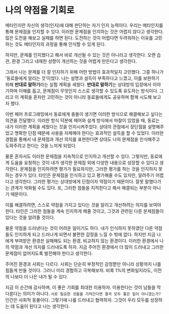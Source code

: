 # 나의 약점을 기회로

메타인지란 자신의 생각(인지)에 대해 판단하는 자기 인지 능력이다. 우리는 메타인지를 통해 문제점을 인지할 수 있다.
이러한 문제점을 인지하는 것은 어렵지 않다고 생각한다. 많은 도전을 해보고 실패를 하면 된다.
도전하는 것이 어렵다면 두려워하는 이유를 고민하는 것도 메타인지의 과정을 통해 인식할 수 있게 된다.

하지만, 문제를 인지했다고 해서 바로 개선될 수 있는 것은 아니라고 생각한다.
오랜 습관, 환경 그리고 내재한 성향이 개선하는 것을 어렵게 만든다고 생각한다.

그래서 나는 문제를 더 잘 인지하기 위해 어떤 방법이 효과적일지 고민했다. 그중 하나가 ‘동료들에게 알리는 것’이었다.
나는 설명과 설득이 부족하다고 느꼈고, 이를 보완하기 위해 **반대로 말하기**라는 실험 계획을 세웠다.
**반대로 말하기**는 상대방의 입장에서 이야기하며 이해를 돕고, 문제점이 무엇인지 스스로 생각할 수 있도록 유도하는 방식이다.
그리고 이 계획을 혼자만 고민하는 것이 아니라 동료들에게도 공유하며 함께 시도해 보고자 했다.

이번 페어 프로그래밍에서 동료에게 충돌이 생기면 이러한 방식으로 해결해보고 싶다는 의견을 전달했다.
이러한 방식 덕분에 페어와 설계 방식에서 마찰이 있었을 때, 동료는 내가 이러한 계획을 세웠다는 것을 인지시켜주었다.
상대의 관점에서 장단점을 설명해주었고 명확한 단점 때문에 사용을 자제해야 한다는 효과적인 설득을 할 수 있었다.
이러한 경험을 통해서 내 문제점과 개선 의지를 표현한다면 상대도 나의 문제점을 인식해주고 도와주려고 한다는 것을 느끼게 되었다.

물론 혼자서도 이러한 문제점을 지속적으로 인지하고 개선할 수 있다.
그렇지만, 동료에게 도움을 요청하는 것이 내가 생각한 문제점 외에 다양한 내용으로 성장할 수 있다고 생각한다.
문제점을 인지하려면 평가가 필요하지만, 그러한 평가를 하는 것을 인지하지 못하는 경우가 있다.
타인은 문제점을 인식하고 있고 평가해줄 수도 있지만, 알려주기 어렵다고 생각한다.
그러한 평가는 상대방에게 단점이자 약점이기 때문이다.
잘못 말했다가는 관계가 악화될 수도 있다. 또, 그러한 점들을 지적한다고 해서 해결되는 부분이 아니기 때문이다.

이를 해결하려면, 스스로 약점을 가지고 있다는 것을 알리고 개선하려는 의지를 보여야 한다.
타인은 그러한 점들을 계속 인지하게 해줄 것이고, 그것과 관련된 다른 문제점들이 있다는 것을 알려줄 것이다.

물론 약점을 드러낸다는 것이 어려운 일이기도 하다.
내가 인식하지 못하였던 다른 약점들도 인지하게 되고 드러나게 되면서 불편한 감정을 느낄 수 밖에 없다.
하지만 지금 나에게 부여받은 환경은 실패해도 되는 환경, 비교하지 않는 환경이다.
이러한 환경에서 나의 약점과 개선 의지를 드러내도록 하자.
지금 주어진 환경에서 더 많이 드러내고 그러한 문제점이 없어지도록 발전해야 한다고 생각한다.

주어진 환경과 사회는 다르다. 사회는 단순히 부정적인 감정뿐만 아니라 상황까지 나를 힘들게 만들 것이다.
그러니 미리 경험하고 극복해보자. 비록 1%의 변화일지라도, 이전의 나보다 더 나은 내가 될 수 있다.

지금 이 순간에 감사하며, 이 좋은 기회를 최대한 이용하자. 이용한다는 것이 남들을 막 다룬다는 의미가 아니다.
`서로 필요한 것들을 가져간다면 결국 모두 좋은 일이 아니겠는가?` 인간은 사회적 동물이다.
그렇기에 나를 드러내고 협력하자. 그것이 우리 모두를 성장하는 데 도움이 된다고 나는 생각한다.
